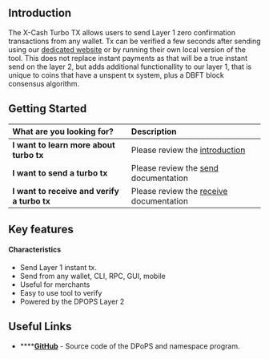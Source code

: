 ## Introduction

The X-Cash Turbo TX allows users to send Layer 1 zero confirmation transactions from any wallet. Tx can be verified a few seconds after sending using our <a href="">dedicated website</a> or by running their own local version of the tool. This does not replace instant payments as that will be a true instant send on the layer 2, but adds additional functionallity to our layer 1, that is unique to coins that have a unspent tx system, plus a DBFT block consensus algorithm.

## Getting Started

<table>
  <thead>
    <tr>
      <th style="text-align:left">What are you looking for?</th>
      <th style="text-align:left">Description</th>
    </tr>
  </thead>
  <tbody>
    <tr>
      <td style="text-align:left"><b>I want to learn more about turbo tx</b>
      </td>
      <td style="text-align:left">Please review the <a href="introductiontx.md">introduction</a></td>
    </tr>
    <tr>
      <td style="text-align:left"><b>I want to send a turbo tx</b>
      </td>
      <td style="text-align:left">Please review the <a href="send.md">send</a> documentation</td>
    </tr>
    <tr>
      <td style="text-align:left"><b>I want to receive and verify a turbo tx</b>
      </td>
      <td style="text-align:left">Please review the <a href="receive.md">receive</a> documentation</td>
    </tr>
    <tr>
  </tbody>
</table>

## Key features <a id="key-features"></a>

#### Characteristics

* Send Layer 1 instant tx. 
* Send from any wallet, CLI, RPC, GUI, mobile
* Useful for merchants
* Easy to use tool to verify
* Powered by the DPOPS Layer 2

## Useful Links <a id="key-features"></a>

* \*\*\*\*[**GitHub**](https://github.com/X-CASH-official/xcash-dpops) - Source code of the DPoPS and namespace program.
